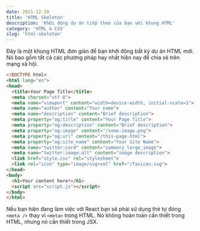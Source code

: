 ```yaml
---
date: 2021-12-20
title: 'HTML Skeleton'
description: 'Khởi động dự án tiếp theo của bạn với khung HTML'
category: 'HTML & CSS'
slug: 'html-skeleton'
---
```


Đây là một khung HTML đơn giản để bạn khởi động bất kỳ dự án HTML mới. Nó bao gồm tất cả các phương pháp hay nhất hiện nay để chia sẻ trên mạng xã hội.

```html
<!DOCTYPE html>
<html lang="en">
<head>
  <title>Your Page Title</title>
  <meta charset="utf-8">
  <meta name="viewport" content="width=device-width, initial-scale=1">
  <meta name="author" content="Your name">
  <meta name="description" content="Brief description">
  <meta property="og:title" content="Your Page Title">
  <meta property="og:description" content="Brief description">
  <meta property="og:image" content="/some-image.png">
  <meta property="og:url" content="/this-page.html">
  <meta property="og:site_name" content="Your Site Name">
  <meta name="twitter:card" content="summary_large_image">
  <meta name="twitter:image:alt" content="image description">
  <link href="style.css" rel="stylesheet">
  <link rel="icon" type="image/svg+xml" href="/favicon.svg">
</head>
<body>
  <h1>Your content here!</h1>
  <script src="script.js"></script>
</body>
</html>
```

Nếu bạn hiện đang làm việc với React bạn sẽ phải sử dụng thẻ tự đóng `<meta />` thay vì `<meta>` trong HTML. Nó không hoàn toàn cần thiết trong HTML, nhưng nó cần thiết trong JSX.
